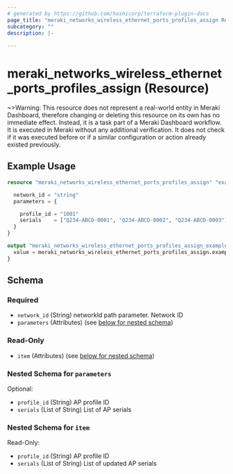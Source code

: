 ```yaml
---
# generated by https://github.com/hashicorp/terraform-plugin-docs
page_title: "meraki_networks_wireless_ethernet_ports_profiles_assign Resource - terraform-provider-meraki"
subcategory: ""
description: |-
  
---
```


# meraki_networks_wireless_ethernet_ports_profiles_assign (Resource)

~>Warning: This resource does not represent a real-world entity in Meraki Dashboard, therefore changing or deleting this resource on its own has no immediate effect. Instead, it is a task part of a Meraki Dashboard workflow. It is executed in Meraki without any additional verification. It does not check if it was executed before or if a similar configuration or action 
already existed previously.

## Example Usage

```terraform
resource "meraki_networks_wireless_ethernet_ports_profiles_assign" "example" {

  network_id = "string"
  parameters = {

    profile_id = "1001"
    serials    = ["Q234-ABCD-0001", "Q234-ABCD-0002", "Q234-ABCD-0003"]
  }
}

output "meraki_networks_wireless_ethernet_ports_profiles_assign_example" {
  value = meraki_networks_wireless_ethernet_ports_profiles_assign.example
}
```

<!-- schema generated by tfplugindocs -->
## Schema

### Required

- `network_id` (String) networkId path parameter. Network ID
- `parameters` (Attributes) (see [below for nested schema](#nestedatt--parameters))

### Read-Only

- `item` (Attributes) (see [below for nested schema](#nestedatt--item))

<a id="nestedatt--parameters"></a>
### Nested Schema for `parameters`

Optional:

- `profile_id` (String) AP profile ID
- `serials` (List of String) List of AP serials


<a id="nestedatt--item"></a>
### Nested Schema for `item`

Read-Only:

- `profile_id` (String) AP profile ID
- `serials` (List of String) List of updated AP serials
